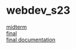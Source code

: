 # webdev_s23
[midterm](/midterm/index.html/)<br>
[final](/final/dist/index.html/)<br>
[final documentation](/final/readme.md/)
